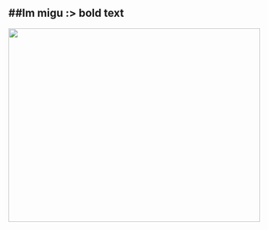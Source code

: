 ##Im migu :>
**bold text**
--
<img src=https://user-images.githubusercontent.com/74038190/225813708-98b745f2-7d22-48cf-9150-083f1b00d6c9.gif height="385px" width ="500px" align="center">


